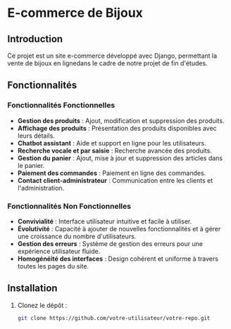 # E-commerce de Bijoux

## Introduction

Ce projet est un site e-commerce développé avec Django, permettant la vente de bijoux en lignedans le cadre de notre projet de fin d'études.

## Fonctionnalités

### Fonctionnalités Fonctionnelles
- **Gestion des produits** : Ajout, modification et suppression des produits.
- **Affichage des produits** : Présentation des produits disponibles avec leurs détails.
- **Chatbot assistant** : Aide et support en ligne pour les utilisateurs.
- **Recherche vocale et par saisie** : Recherche avancée des produits.
- **Gestion du panier** : Ajout, mise à jour et suppression des articles dans le panier.
- **Paiement des commandes** : Paiement en ligne des commandes.
- **Contact client-administrateur** : Communication entre les clients et l'administration.

### Fonctionnalités Non Fonctionnelles
- **Convivialité** : Interface utilisateur intuitive et facile à utiliser.
- **Évolutivité** : Capacité à ajouter de nouvelles fonctionnalités et à gérer une croissance du nombre d'utilisateurs.
- **Gestion des erreurs** : Système de gestion des erreurs pour une expérience utilisateur fluide.
- **Homogénéité des interfaces** : Design cohérent et uniforme à travers toutes les pages du site.

## Installation

1. Clonez le dépôt :
   ```bash
   git clone https://github.com/votre-utilisateur/votre-repo.git
